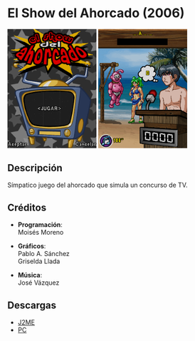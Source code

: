 # El Show del Ahorcado (2006)
[<img src="screenshots/Ahorcado_menu.png" width="200"></img>](screenshots/Ahorcado_menu.png)
[<img src="screenshots/Ahorcado_game.png" width="200"></img>](screenshots/Ahorcado_game.png)

## Descripción
Símpatico juego del ahorcado que simula un concurso de TV.

## Créditos
- **Programación**:<br>
Moisés Moreno

- **Gráficos**:<br>
Pablo A. Sánchez<br>
Griselda Llada

- **Música**:<br>
José Vázquez

## Descargas
- [J2ME](jars/j2me/Ahorcado_240x320.jar?raw=true)
- [PC](jars/pc/Ahorcado.jar?raw=true)

